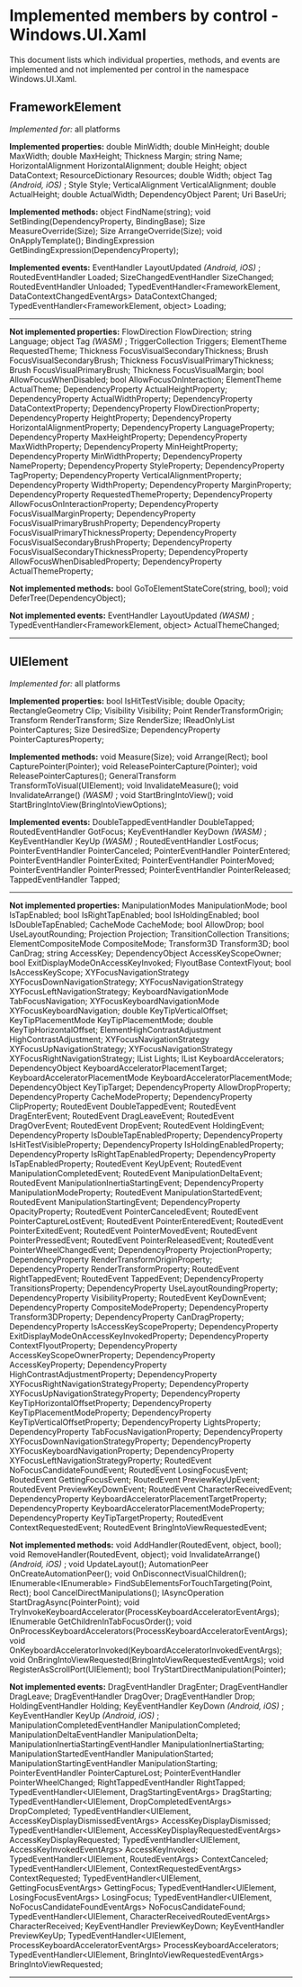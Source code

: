 # Implemented members by control - Windows.UI.Xaml

This document lists which individual properties, methods, and events are implemented and not implemented per control in the namespace Windows.UI.Xaml.

## FrameworkElement

*Implemented for:* all platforms

**Implemented properties:** double MinWidth; double MinHeight; double MaxWidth; double MaxHeight; Thickness Margin; string Name; HorizontalAlignment HorizontalAlignment; double Height; object DataContext; ResourceDictionary Resources; double Width; object Tag *(Android, iOS)* ; Style Style; VerticalAlignment VerticalAlignment; double ActualHeight; double ActualWidth; DependencyObject Parent; Uri BaseUri; 

**Implemented methods:** object FindName(string); void SetBinding(DependencyProperty, BindingBase); Size MeasureOverride(Size); Size ArrangeOverride(Size); void OnApplyTemplate(); BindingExpression GetBindingExpression(DependencyProperty); 

**Implemented events:** EventHandler<object> LayoutUpdated *(Android, iOS)* ; RoutedEventHandler Loaded; SizeChangedEventHandler SizeChanged; RoutedEventHandler Unloaded; TypedEventHandler<FrameworkElement, DataContextChangedEventArgs> DataContextChanged; TypedEventHandler<FrameworkElement, object> Loading; 

---

**Not implemented properties:** FlowDirection FlowDirection; string Language; object Tag *(WASM)* ; TriggerCollection Triggers; ElementTheme RequestedTheme; Thickness FocusVisualSecondaryThickness; Brush FocusVisualSecondaryBrush; Thickness FocusVisualPrimaryThickness; Brush FocusVisualPrimaryBrush; Thickness FocusVisualMargin; bool AllowFocusWhenDisabled; bool AllowFocusOnInteraction; ElementTheme ActualTheme; DependencyProperty ActualHeightProperty; DependencyProperty ActualWidthProperty; DependencyProperty DataContextProperty; DependencyProperty FlowDirectionProperty; DependencyProperty HeightProperty; DependencyProperty HorizontalAlignmentProperty; DependencyProperty LanguageProperty; DependencyProperty MaxHeightProperty; DependencyProperty MaxWidthProperty; DependencyProperty MinHeightProperty; DependencyProperty MinWidthProperty; DependencyProperty NameProperty; DependencyProperty StyleProperty; DependencyProperty TagProperty; DependencyProperty VerticalAlignmentProperty; DependencyProperty WidthProperty; DependencyProperty MarginProperty; DependencyProperty RequestedThemeProperty; DependencyProperty AllowFocusOnInteractionProperty; DependencyProperty FocusVisualMarginProperty; DependencyProperty FocusVisualPrimaryBrushProperty; DependencyProperty FocusVisualPrimaryThicknessProperty; DependencyProperty FocusVisualSecondaryBrushProperty; DependencyProperty FocusVisualSecondaryThicknessProperty; DependencyProperty AllowFocusWhenDisabledProperty; DependencyProperty ActualThemeProperty; 

**Not implemented methods:** bool GoToElementStateCore(string, bool); void DeferTree(DependencyObject); 

**Not implemented events:** EventHandler<object> LayoutUpdated *(WASM)* ; TypedEventHandler<FrameworkElement, object> ActualThemeChanged; 

---


## UIElement

*Implemented for:* all platforms

**Implemented properties:** bool IsHitTestVisible; double Opacity; RectangleGeometry Clip; Visibility Visibility; Point RenderTransformOrigin; Transform RenderTransform; Size RenderSize; IReadOnlyList<Pointer> PointerCaptures; Size DesiredSize; DependencyProperty PointerCapturesProperty; 

**Implemented methods:** void Measure(Size); void Arrange(Rect); bool CapturePointer(Pointer); void ReleasePointerCapture(Pointer); void ReleasePointerCaptures(); GeneralTransform TransformToVisual(UIElement); void InvalidateMeasure(); void InvalidateArrange() *(WASM)* ; void StartBringIntoView(); void StartBringIntoView(BringIntoViewOptions); 

**Implemented events:** DoubleTappedEventHandler DoubleTapped; RoutedEventHandler GotFocus; KeyEventHandler KeyDown *(WASM)* ; KeyEventHandler KeyUp *(WASM)* ; RoutedEventHandler LostFocus; PointerEventHandler PointerCanceled; PointerEventHandler PointerEntered; PointerEventHandler PointerExited; PointerEventHandler PointerMoved; PointerEventHandler PointerPressed; PointerEventHandler PointerReleased; TappedEventHandler Tapped; 

---

**Not implemented properties:** ManipulationModes ManipulationMode; bool IsTapEnabled; bool IsRightTapEnabled; bool IsHoldingEnabled; bool IsDoubleTapEnabled; CacheMode CacheMode; bool AllowDrop; bool UseLayoutRounding; Projection Projection; TransitionCollection Transitions; ElementCompositeMode CompositeMode; Transform3D Transform3D; bool CanDrag; string AccessKey; DependencyObject AccessKeyScopeOwner; bool ExitDisplayModeOnAccessKeyInvoked; FlyoutBase ContextFlyout; bool IsAccessKeyScope; XYFocusNavigationStrategy XYFocusDownNavigationStrategy; XYFocusNavigationStrategy XYFocusLeftNavigationStrategy; KeyboardNavigationMode TabFocusNavigation; XYFocusKeyboardNavigationMode XYFocusKeyboardNavigation; double KeyTipVerticalOffset; KeyTipPlacementMode KeyTipPlacementMode; double KeyTipHorizontalOffset; ElementHighContrastAdjustment HighContrastAdjustment; XYFocusNavigationStrategy XYFocusUpNavigationStrategy; XYFocusNavigationStrategy XYFocusRightNavigationStrategy; IList<XamlLight> Lights; IList<KeyboardAccelerator> KeyboardAccelerators; DependencyObject KeyboardAcceleratorPlacementTarget; KeyboardAcceleratorPlacementMode KeyboardAcceleratorPlacementMode; DependencyObject KeyTipTarget; DependencyProperty AllowDropProperty; DependencyProperty CacheModeProperty; DependencyProperty ClipProperty; RoutedEvent DoubleTappedEvent; RoutedEvent DragEnterEvent; RoutedEvent DragLeaveEvent; RoutedEvent DragOverEvent; RoutedEvent DropEvent; RoutedEvent HoldingEvent; DependencyProperty IsDoubleTapEnabledProperty; DependencyProperty IsHitTestVisibleProperty; DependencyProperty IsHoldingEnabledProperty; DependencyProperty IsRightTapEnabledProperty; DependencyProperty IsTapEnabledProperty; RoutedEvent KeyUpEvent; RoutedEvent ManipulationCompletedEvent; RoutedEvent ManipulationDeltaEvent; RoutedEvent ManipulationInertiaStartingEvent; DependencyProperty ManipulationModeProperty; RoutedEvent ManipulationStartedEvent; RoutedEvent ManipulationStartingEvent; DependencyProperty OpacityProperty; RoutedEvent PointerCanceledEvent; RoutedEvent PointerCaptureLostEvent; RoutedEvent PointerEnteredEvent; RoutedEvent PointerExitedEvent; RoutedEvent PointerMovedEvent; RoutedEvent PointerPressedEvent; RoutedEvent PointerReleasedEvent; RoutedEvent PointerWheelChangedEvent; DependencyProperty ProjectionProperty; DependencyProperty RenderTransformOriginProperty; DependencyProperty RenderTransformProperty; RoutedEvent RightTappedEvent; RoutedEvent TappedEvent; DependencyProperty TransitionsProperty; DependencyProperty UseLayoutRoundingProperty; DependencyProperty VisibilityProperty; RoutedEvent KeyDownEvent; DependencyProperty CompositeModeProperty; DependencyProperty Transform3DProperty; DependencyProperty CanDragProperty; DependencyProperty IsAccessKeyScopeProperty; DependencyProperty ExitDisplayModeOnAccessKeyInvokedProperty; DependencyProperty ContextFlyoutProperty; DependencyProperty AccessKeyScopeOwnerProperty; DependencyProperty AccessKeyProperty; DependencyProperty HighContrastAdjustmentProperty; DependencyProperty XYFocusRightNavigationStrategyProperty; DependencyProperty XYFocusUpNavigationStrategyProperty; DependencyProperty KeyTipHorizontalOffsetProperty; DependencyProperty KeyTipPlacementModeProperty; DependencyProperty KeyTipVerticalOffsetProperty; DependencyProperty LightsProperty; DependencyProperty TabFocusNavigationProperty; DependencyProperty XYFocusDownNavigationStrategyProperty; DependencyProperty XYFocusKeyboardNavigationProperty; DependencyProperty XYFocusLeftNavigationStrategyProperty; RoutedEvent NoFocusCandidateFoundEvent; RoutedEvent LosingFocusEvent; RoutedEvent GettingFocusEvent; RoutedEvent PreviewKeyUpEvent; RoutedEvent PreviewKeyDownEvent; RoutedEvent CharacterReceivedEvent; DependencyProperty KeyboardAcceleratorPlacementTargetProperty; DependencyProperty KeyboardAcceleratorPlacementModeProperty; DependencyProperty KeyTipTargetProperty; RoutedEvent ContextRequestedEvent; RoutedEvent BringIntoViewRequestedEvent; 

**Not implemented methods:** void AddHandler(RoutedEvent, object, bool); void RemoveHandler(RoutedEvent, object); void InvalidateArrange() *(Android, iOS)* ; void UpdateLayout(); AutomationPeer OnCreateAutomationPeer(); void OnDisconnectVisualChildren(); IEnumerable<IEnumerable<Point>> FindSubElementsForTouchTargeting(Point, Rect); bool CancelDirectManipulations(); IAsyncOperation<DataPackageOperation> StartDragAsync(PointerPoint); void TryInvokeKeyboardAccelerator(ProcessKeyboardAcceleratorEventArgs); IEnumerable<DependencyObject> GetChildrenInTabFocusOrder(); void OnProcessKeyboardAccelerators(ProcessKeyboardAcceleratorEventArgs); void OnKeyboardAcceleratorInvoked(KeyboardAcceleratorInvokedEventArgs); void OnBringIntoViewRequested(BringIntoViewRequestedEventArgs); void RegisterAsScrollPort(UIElement); bool TryStartDirectManipulation(Pointer); 

**Not implemented events:** DragEventHandler DragEnter; DragEventHandler DragLeave; DragEventHandler DragOver; DragEventHandler Drop; HoldingEventHandler Holding; KeyEventHandler KeyDown *(Android, iOS)* ; KeyEventHandler KeyUp *(Android, iOS)* ; ManipulationCompletedEventHandler ManipulationCompleted; ManipulationDeltaEventHandler ManipulationDelta; ManipulationInertiaStartingEventHandler ManipulationInertiaStarting; ManipulationStartedEventHandler ManipulationStarted; ManipulationStartingEventHandler ManipulationStarting; PointerEventHandler PointerCaptureLost; PointerEventHandler PointerWheelChanged; RightTappedEventHandler RightTapped; TypedEventHandler<UIElement, DragStartingEventArgs> DragStarting; TypedEventHandler<UIElement, DropCompletedEventArgs> DropCompleted; TypedEventHandler<UIElement, AccessKeyDisplayDismissedEventArgs> AccessKeyDisplayDismissed; TypedEventHandler<UIElement, AccessKeyDisplayRequestedEventArgs> AccessKeyDisplayRequested; TypedEventHandler<UIElement, AccessKeyInvokedEventArgs> AccessKeyInvoked; TypedEventHandler<UIElement, RoutedEventArgs> ContextCanceled; TypedEventHandler<UIElement, ContextRequestedEventArgs> ContextRequested; TypedEventHandler<UIElement, GettingFocusEventArgs> GettingFocus; TypedEventHandler<UIElement, LosingFocusEventArgs> LosingFocus; TypedEventHandler<UIElement, NoFocusCandidateFoundEventArgs> NoFocusCandidateFound; TypedEventHandler<UIElement, CharacterReceivedRoutedEventArgs> CharacterReceived; KeyEventHandler PreviewKeyDown; KeyEventHandler PreviewKeyUp; TypedEventHandler<UIElement, ProcessKeyboardAcceleratorEventArgs> ProcessKeyboardAccelerators; TypedEventHandler<UIElement, BringIntoViewRequestedEventArgs> BringIntoViewRequested; 

---



